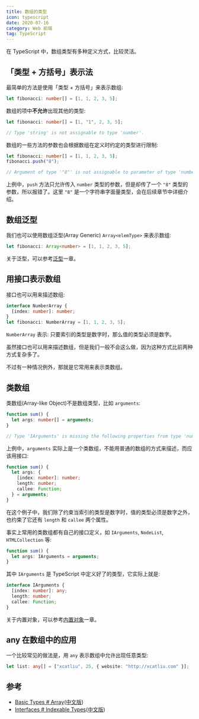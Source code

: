 ```yaml
---
title: 数组的类型
icon: typescript
date: 2020-07-16
category: Web 前端
tag: TypeScript
---
```


在 TypeScript 中，数组类型有多种定义方式，比较灵活。

<!-- more -->

## 「类型 + 方括号」表示法

最简单的方法是使用「类型 + 方括号」来表示数组:

```ts
let fibonacci: number[] = [1, 1, 2, 3, 5];
```

数组的项中**不允许**出现其他的类型:

```ts
let fibonacci: number[] = [1, "1", 2, 3, 5];

// Type 'string' is not assignable to type 'number'.
```

数组的一些方法的参数也会根据数组在定义时约定的类型进行限制:

```ts
let fibonacci: number[] = [1, 1, 2, 3, 5];
fibonacci.push("8");

// Argument of type '"8"' is not assignable to parameter of type 'number'.
```

上例中，`push` 方法只允许传入 `number` 类型的参数，但是却传了一个 `"8"` 类型的参数，所以报错了。这里 `"8"` 是一个字符串字面量类型，会在后续章节中详细介绍。

## 数组泛型

我们也可以使用数组泛型(Array Generic) `Array<elemType>` 来表示数组:

```ts
let fibonacci: Array<number> = [1, 1, 2, 3, 5];
```

关于泛型，可以参考[泛型](../advanced/generics.md)一章。

## 用接口表示数组

接口也可以用来描述数组:

```ts
interface NumberArray {
  [index: number]: number;
}
let fibonacci: NumberArray = [1, 1, 2, 3, 5];
```

`NumberArray` 表示: 只要索引的类型是数字时，那么值的类型必须是数字。

虽然接口也可以用来描述数组，但是我们一般不会这么做，因为这种方式比前两种方式复杂多了。

不过有一种情况例外，那就是它常用来表示类数组。

## 类数组

类数组(Array-like Object)不是数组类型，比如 `arguments`:

```ts
function sum() {
  let args: number[] = arguments;
}

// Type 'IArguments' is missing the following properties from type 'number[]': pop, push, concat, join, and 24 more.
```

上例中，`arguments` 实际上是一个类数组，不能用普通的数组的方式来描述，而应该用接口:

```ts
function sum() {
  let args: {
    [index: number]: number;
    length: number;
    callee: Function;
  } = arguments;
}
```

在这个例子中，我们除了约束当索引的类型是数字时，值的类型必须是数字之外，也约束了它还有 `length` 和 `callee` 两个属性。

事实上常用的类数组都有自己的接口定义，如 `IArguments`, `NodeList`, `HTMLCollection` 等:

```ts
function sum() {
  let args: IArguments = arguments;
}
```

其中 `IArguments` 是 TypeScript 中定义好了的类型，它实际上就是:

```ts
interface IArguments {
  [index: number]: any;
  length: number;
  callee: Function;
}
```

关于内置对象，可以参考[内置对象](./built-in-objects.md)一章。

## any 在数组中的应用

一个比较常见的做法是，用 `any` 表示数组中允许出现任意类型:

```ts
let list: any[] = ["xcatliu", 25, { website: "http://xcatliu.com" }];
```

## 参考

- [Basic Types # Array](http://www.typescriptlang.org/docs/handbook/basic-types.html#array)([中文版](https://zhongsp.gitbooks.io/typescript-handbook/content/doc/handbook/Basic%20Types.html#数组))
- [Interfaces # Indexable Types](http://www.typescriptlang.org/docs/handbook/interfaces.html#indexable-types)([中文版](https://zhongsp.gitbooks.io/typescript-handbook/content/doc/handbook/Interfaces.html#数组类型))
